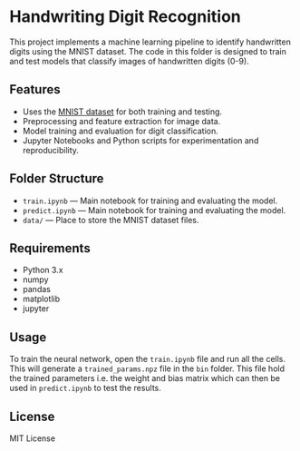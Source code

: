 # Handwriting Digit Recognition

This project implements a machine learning pipeline to identify handwritten digits using the MNIST dataset. The code in this folder is designed to train and test models that classify images of handwritten digits (0-9).

## Features

- Uses the [MNIST dataset](https://www.kaggle.com/datasets/oddrationale/mnist-in-csv?resource=download&select=mnist_train.csv) for both training and testing.
- Preprocessing and feature extraction for image data.
- Model training and evaluation for digit classification.
- Jupyter Notebooks and Python scripts for experimentation and reproducibility.

## Folder Structure

- `train.ipynb` &mdash; Main notebook for training and evaluating the model.
- `predict.ipynb` &mdash; Main notebook for training and evaluating the model.
- `data/` &mdash; Place to store the MNIST dataset files.

## Requirements

- Python 3.x
- numpy
- pandas
- matplotlib
- jupyter

## Usage

To train the neural network, open the `train.ipynb` file and run all the cells. This will generate a `trained_params.npz` file in the `bin` folder. This file hold the trained parameters i.e. the weight and bias matrix which can then be used in `predict.ipynb` to test the results.

## License

MIT License
